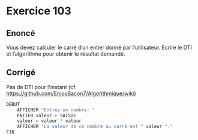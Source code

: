# Exercice 103

## Enoncé

Vous devez calculer le carré d’un entier donné par l’utilisateur.
Ecrire le DTI et l’algorithme pour obtenir le résultat demandé.



## Corrigé

Pas de DTI pour l'instant (cf. https://github.com/EnjoyBacon7/Algorithmique/wiki)

```java
DEBUT
    AFFICHER "Entrez un nombre: "
    ENTIER valeur ← SAISIE
    valeur ← valeur * valeur
    AFFICHER "La valeur de ce nombre au carré est " valeur "."
FIN
```